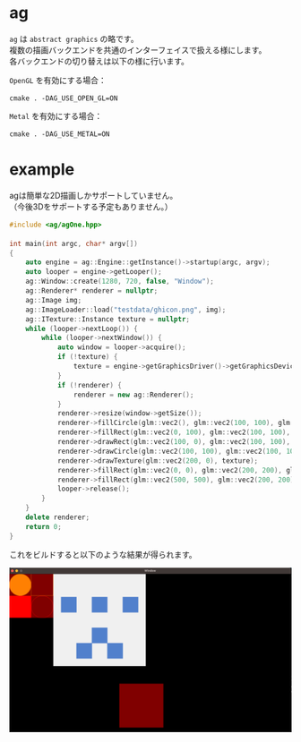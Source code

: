 # ag
`ag` は `abstract graphics` の略です。  
複数の描画バックエンドを共通のインターフェイスで扱える様にします。  
各バックエンドの切り替えは以下の様に行います。

`OpenGL` を有効にする場合：
````
cmake . -DAG_USE_OPEN_GL=ON
````

`Metal` を有効にする場合：
````
cmake . -DAG_USE_METAL=ON
````

# example
agは簡単な2D描画しかサポートしていません。  
（今後3Dをサポートする予定もありません。）
````.cpp
#include <ag/agOne.hpp>

int main(int argc, char* argv[])
{
    auto engine = ag::Engine::getInstance()->startup(argc, argv);
    auto looper = engine->getLooper();
    ag::Window::create(1280, 720, false, "Window");
    ag::Renderer* renderer = nullptr;
    ag::Image img;
    ag::ImageLoader::load("testdata/ghicon.png", img);
    ag::ITexture::Instance texture = nullptr;
    while (looper->nextLoop()) {
        while (looper->nextWindow()) {
            auto window = looper->acquire();
            if (!texture) {
                texture = engine->getGraphicsDriver()->getGraphicsDevice()->newTexture(img.width, img.height, img.getData());
            }
            if (!renderer) {
                renderer = new ag::Renderer();
            }
            renderer->resize(window->getSize());
            renderer->fillCircle(glm::vec2(), glm::vec2(100, 100), glm::vec4(1, 1, 0, 1));
            renderer->fillRect(glm::vec2(0, 100), glm::vec2(100, 100), glm::vec4(1, 0, 0, 1));
            renderer->drawRect(glm::vec2(100, 0), glm::vec2(100, 100), glm::vec4(1, 1, 0, 1));
            renderer->drawCircle(glm::vec2(100, 100), glm::vec2(100, 100), glm::vec4(1, 0, 0, 1));
            renderer->drawTexture(glm::vec2(200, 0), texture);
            renderer->fillRect(glm::vec2(0, 0), glm::vec2(200, 200), glm::vec4(1, 0, 0, 0.5f));
            renderer->fillRect(glm::vec2(500, 500), glm::vec2(200, 200), glm::vec4(1, 0, 0, 0.5f));
            looper->release();
        }
    }
    delete renderer;
    return 0;
}
````

これをビルドすると以下のような結果が得られます。

![実行画像](example.png)